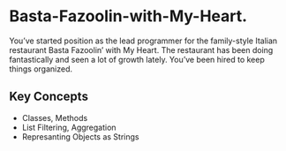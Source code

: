 # Basta-Fazoolin-with-My-Heart.

You’ve started position as the lead programmer for the family-style Italian restaurant Basta Fazoolin’ with My Heart. The restaurant has been doing fantastically and seen a lot of growth lately. You’ve been hired to keep things organized.

## Key Concepts
* Classes, Methods
* List Filtering, Aggregation
* Represanting Objects as Strings

